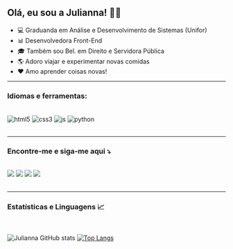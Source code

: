 ##  Olá, eu sou a Julianna! 🙋‍♀️

- 💻 Graduanda em Análise e Desenvolvimento de Sistemas (Unifor)
- 📊 Desenvolvedora Front-End
- 🎓 Também sou Bel. em Direito e Servidora Pública
- 🌎 Adoro viajar e experimentar novas comidas
- ❤️ Amo aprender coisas novas! <br/>
<hr>

###  Idiomas e ferramentas:

<div style="display: inline_block"><br/>
    <img align="center" alt="html5" src="https://img.shields.io/badge/HTML5-E34F26?style=for-the-badge&logo=html5&logoColor=white" />
    <img align="center" alt="css3" src="https://img.shields.io/badge/CSS3-1572B6?style=for-the-badge&logo=css3&logoColor=white" />
    <img align="center" alt="js" src="https://img.shields.io/badge/JavaScript-F7DF1E?style=for-the-badge&logo=javascript&logoColor=black" />
    <img align="center" alt="python" src="https://img.shields.io/badge/python-3670A0?style=for-the-badge&logo=python&logoColor=ffdd54" />
</div><br/>
<hr>

###   Encontre-me e siga-me aqui ⤵️

<div style="display: inline_block"><br/>
  <a href="mailto:juliannalencar.adv@gmail.com" alt="Gmail">
  <img src="https://img.shields.io/badge/Gmail-D14836?style=for-the-badge&logo=gmail&logoColor=white" /></a>
  <a href="https://api.whatsapp.com/send?phone=5585999743276&" alt="WhatsApp">
  <img src="https://img.shields.io/badge/WhatsApp-25D366?style=for-the-badge&logo=whatsapp&logoColor=white"/></a>
  <a href="https://www.linkedin.com/in/juliannalencar/" alt="Linkedin">
  <img src="https://img.shields.io/badge/LinkedIn-0077B5?style=for-the-badge&logo=linkedin&logoColor=white)" /></a>
  <a href="https://www.instagram.com/juliannalencar/" alt="Instagram">
  <img src="https://img.shields.io/badge/Instagram-E4405F?style=for-the-badge&logo=instagram&logoColor=white"/></a>
</div><br/>
<hr>

### Estatísticas e Linguagens 📈

<div style="display: inline_block"><br/>

![Julianna GitHub stats](https://github-readme-stats.vercel.app/api?username=juliannalencar&show_icons=true&theme=dark)
[![Top Langs](https://github-readme-stats.vercel.app/api/top-langs/?username=juliannalencar&layout=compact)](https://github.com/juliannalencar/github-readme-stats)
</div><br/>
